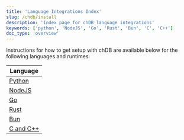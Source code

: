 ```yaml
---
title: 'Language Integrations Index'
slug: /chdb/install
description: 'Index page for chDB language integrations'
keywords: ['python', 'NodeJS', 'Go', 'Rust', 'Bun', 'C', 'C++']
doc_type: 'overview'
---
```


Instructions for how to get setup with chDB are available below for the following languages and runtimes:

| Language                               |
|----------------------------------------|
| [Python](/chdb/install/python) |
| [NodeJS](/chdb/install/nodejs) |
| [Go](/chdb/install/go)         |
| [Rust](/chdb/install/rust)     |
| [Bun](/chdb/install/bun)       |
| [C and C++](/chdb/install/c)   |
